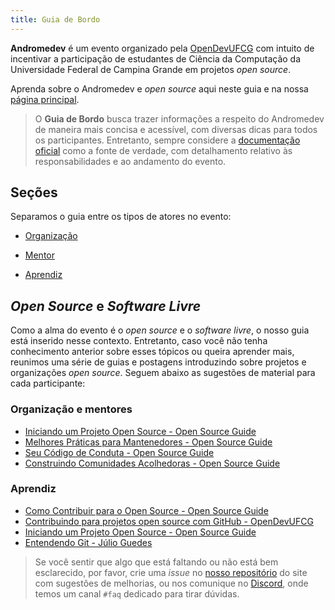 ```yaml
---
title: Guia de Bordo
---
```


**Andromedev** é um evento organizado pela [OpenDevUFCG](https://opendevufcg.org/) com intuito de incentivar a participação de estudantes de Ciência da Computação da Universidade Federal de Campina Grande em projetos _open source_.

Aprenda sobre o Andromedev e _open source_ aqui neste guia e na nossa [página principal](..).

> O **Guia de Bordo** busca trazer informações a respeito do Andromedev de maneira mais concisa e acessível, com diversas dicas para todos os participantes. Entretanto, sempre considere a [documentação oficial](https://drive.google.com/file/d/1ggJiprXrr0iE8tRNwhMpXTKA0rHfVAkQ/view) como a fonte de verdade, com detalhamento relativo às responsabilidades e ao andamento do evento.

## Seções

Separamos o guia entre os tipos de atores no evento:

- [Organização](organizacao/)

- [Mentor](mentor/)

- [Aprendiz](aprendiz/)

## _Open Source_ e _Software Livre_

Como a alma do evento é o _open source_ e o _software livre_, o nosso guia está inserido nesse contexto. Entretanto, caso você não tenha conhecimento anterior sobre esses tópicos ou queira aprender mais, reunimos uma série de guias e postagens introduzindo sobre projetos e organizações _open source_. Seguem abaixo as sugestões de material para cada participante:

### Organização e mentores

- [Iniciando um Projeto Open Source - Open Source Guide
  ](https://opensource.guide/pt/starting-a-project/)
- [Melhores Práticas para Mantenedores - Open Source Guide
  ](https://opensource.guide/pt/best-practices/)
- [Seu Código de Conduta - Open Source Guide
  ](https://opensource.guide/pt/code-of-conduct/)
- [Construindo Comunidades Acolhedoras - Open Source Guide
  ](https://opensource.guide/pt/building-community/)

### Aprendiz

- [Como Contribuir para o Open Source - Open Source Guide
  ](https://opensource.guide/pt/how-to-contribute/)
- [Contribuindo para projetos open source com GitHub - OpenDevUFCG](https://dev.to/opendevufcg/contribuindo-para-projetos-open-source-com-github-3i76)
- [Iniciando um Projeto Open Source - Open Source Guide](https://opensource.guide/pt/starting-a-project/)
- [Entendendo Git - Júlio Guedes](https://medium.com/@Juliobguedes/entendendo-git-883464f379de)

> Se você sentir que algo que está faltando ou não está bem esclarecido, por favor, crie uma _issue_ no [nosso repositório](https://github.com/OpenDevUFCG/andromedev) do site com sugestões de melhorias, ou nos comunique no [Discord](https://chat.opendevufcg.org), onde temos um canal `#faq` dedicado para tirar dúvidas.
